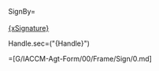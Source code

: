 SignBy=<br><br><u>{xSignature}</u>

Handle.sec=("{Handle}")

=[G/IACCM-Agt-Form/00/Frame/Sign/0.md]
